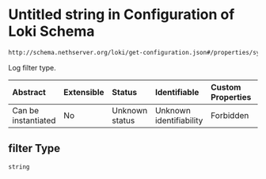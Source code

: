 # Untitled string in Configuration of Loki Schema

```txt
http://schema.nethserver.org/loki/get-configuration.json#/properties/syslog/properties/filter
```

Log filter type.

| Abstract            | Extensible | Status         | Identifiable            | Custom Properties | Additional Properties | Access Restrictions | Defined In                                                                     |
| :------------------ | :--------- | :------------- | :---------------------- | :---------------- | :-------------------- | :------------------ | :----------------------------------------------------------------------------- |
| Can be instantiated | No         | Unknown status | Unknown identifiability | Forbidden         | Allowed               | none                | [get-configuration.json\*](loki/get-configuration.json "open original schema") |

## filter Type

`string`
